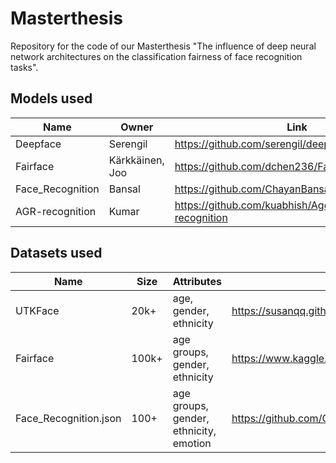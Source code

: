 # Masterthesis

Repository for the code of our Masterthesis "The influence of deep neural network architectures on the classification fairness of face recognition tasks". 

## Models used

| Name | Owner |Link |
| --- | --- | --- |
| Deepface | Serengil | https://github.com/serengil/deepface |
| Fairface | Kärkkäinen, Joo | https://github.com/dchen236/FairFace |
| Face_Recognition | Bansal | https://github.com/ChayanBansal/Face_Recognition |
| AGR-recognition | Kumar | https://github.com/kuabhish/Age-Gender-Race-recognition |


## Datasets used

| Name |  Size | Attributes | Link |
| --- | --- | --- | --- |
| UTKFace | 20k+ | age, gender, ethnicity | https://susanqq.github.io/UTKFace/ |
| Fairface | 100k+ | age groups, gender, ethnicity | https://www.kaggle.com/datasets/lantian773030/fairface |
| Face_Recognition.json | 100+ | age groups, gender, ethnicity, emotion | https://github.com/ChayanBansal/Face_Recognition/tree/master/dataset |

